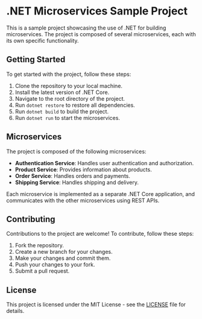 # .NET Microservices Sample Project

This is a sample project showcasing the use of .NET for building microservices. The project is composed of several microservices, each with its own specific functionality.

## Getting Started

To get started with the project, follow these steps:

1. Clone the repository to your local machine.
2. Install the latest version of .NET Core.
3. Navigate to the root directory of the project.
4. Run `dotnet restore` to restore all dependencies.
5. Run `dotnet build` to build the project.
6. Run `dotnet run` to start the microservices.

## Microservices

The project is composed of the following microservices:

- **Authentication Service**: Handles user authentication and authorization.
- **Product Service**: Provides information about products.
- **Order Service**: Handles orders and payments.
- **Shipping Service**: Handles shipping and delivery.

Each microservice is implemented as a separate .NET Core application, and communicates with the other microservices using REST APIs.

## Contributing

Contributions to the project are welcome! To contribute, follow these steps:

1. Fork the repository.
2. Create a new branch for your changes.
3. Make your changes and commit them.
4. Push your changes to your fork.
5. Submit a pull request.

## License

This project is licensed under the MIT License - see the [LICENSE](LICENSE) file for details.
